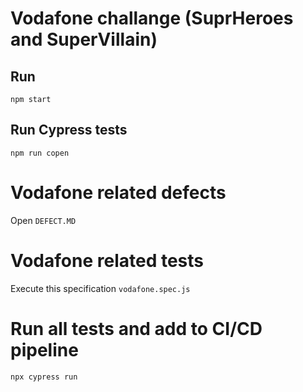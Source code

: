 # Vodafone challange (SuprHeroes and SuperVillain)

## Run

```
npm start
```

## Run Cypress tests

```
npm run copen
```

# Vodafone related defects

Open `DEFECT.MD`

# Vodafone related tests

Execute this specification `vodafone.spec.js`


# Run all tests and add to CI/CD pipeline

```
npx cypress run
```

